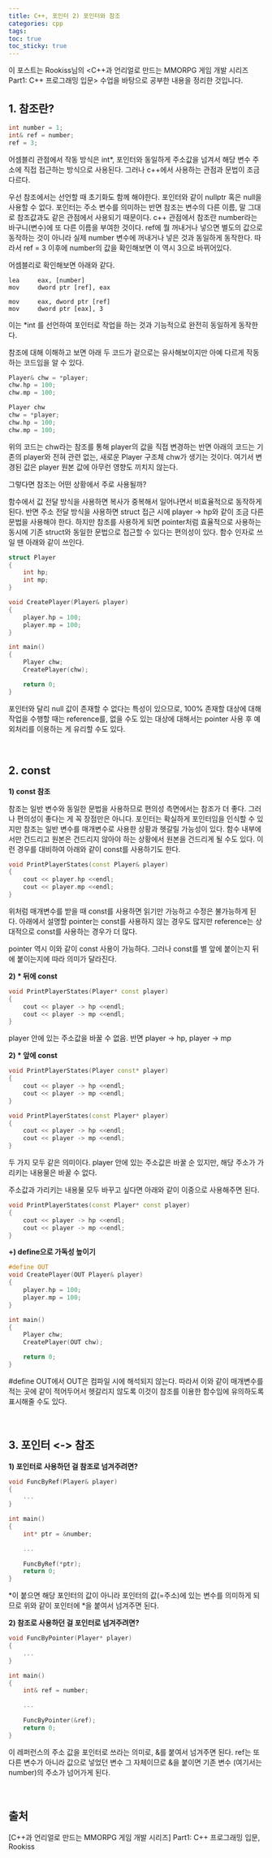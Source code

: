```yaml
---
title: C++, 포인터 2) 포인터와 참조
categories: cpp
tags: 
toc: true
toc_sticky: true
---
```


이 포스트는 Rookiss님의 \<C++과 언리얼로 만드는 MMORPG 게임 개발 시리즈 Part1: C++ 프로그래밍 입문> 수업을 바탕으로 공부한 내용을 정리한 것입니다. 

## **1. 참조란?**

```c++
int number = 1;
int& ref = number;
ref = 3;
```
어셈블리 관점에서 작동 방식은 int*, 포인터와 동일하게 주소값을 넘겨서 해당 변수 주소에 직접 접근하는 방식으로 사용된다. 그러나 c++에서 사용하는 관점과 문법이 조금 다르다.

우선 참조에서는 선언할 때 초기화도 함께 해야한다. 포인터와 같이 nullptr 혹은 null을 사용할 수 없다. 포인터는 주소 변수를 의미하는 반면 참조는 변수의 다른 이름, 말 그대로 참조값과도 같은 관점에서 사용되기 때문이다. c++ 관점에서 참조란 number라는 바구니(변수)에 또 다른 이름을 부여한 것이다. ref에 뭘 꺼내거나 넣으면 별도의 값으로 동작하는 것이 아니라 실제 number 변수에 꺼내거나 넣은 것과 동일하게 동작한다. 따라서 ref = 3 이후에 number의 값을 확인해보면 이 역시 3으로 바뀌어있다. 

어셈블리로 확인해보면 아래와 같다.

```
lea     eax, [number]
mov     dword ptr [ref], eax

mov     eax, dword ptr [ref]
mov     dword ptr [eax], 3
```
이는 *int 를 선언하여 포인터로 작업을 하는 것과 기능적으로 완전히 동일하게 동작한다. 

참조에 대해 이해하고 보면 아래 두 코드가 겉으로는 유사해보이지만 아예 다르게 작동하는 코드임을 알 수 있다. 

```c++
Player& chw = *player;
chw.hp = 100;
chw.mp = 100;
```

```c++
Player chw 
chw = *player;
chw.hp = 100;
chw.mp = 100;
```
위의 코드는 chw라는 참조를 통해 player의 값을 직접 변경하는 반면 아래의 코드는 기존의 player와 전혀 관련 없는, 새로운 Player 구조체 chw가 생기는 것이다. 여기서 변경된 값은 player 원본 값에 아무런 영향도 끼치지 않는다.

그렇다면 참조는 어떤 상황에서 주로 사용될까?

함수에서 값 전달 방식을 사용하면 복사가 중복해서 일어나면서 비효율적으로 동작하게 된다. 반면 주소 전달 방식을 사용하면 struct 접근 시에 player -> hp와 같이 조금 다른 문법을 사용해야 한다. 하지만 참조를 사용하게 되면 pointer처럼 효율적으로 사용하는 동시에 기존 struct와 동일한 문법으로 접근할 수 있다는 편의성이 있다. 함수 인자로 쓰일 땐 아래와 같이 쓰인다.

```c++
struct Player
{
    int hp;
    int mp;
}

void CreatePlayer(Player& player)
{
    player.hp = 100;
    player.mp = 100;
}

int main()
{
    Player chw; 
    CreatePlayer(chw);

    return 0;
}
```

포인터와 달리 null 값이 존재할 수 없다는 특성이 있으므로, 100% 존재할 대상에 대해 작업을 수행할 때는 reference를, 없을 수도 있는 대상에 대해서는 pointer 사용 후 예외처리를 이용하는 게 유리할 수도 있다. 

<br/>

## **2. const**

**1) const 참조**

참조는 일반 변수와 동일한 문법을 사용하므로 편의성 측면에서는 참조가 더 좋다. 그러나 편의성이 좋다는 게 꼭 장점만은 아니다. 포인터는 확실하게 포인터임을 인식할 수 있지만 참조는 일반 변수를 매개변수로 사용한 상황과 헷갈릴 가능성이 있다. 함수 내부에서만 건드리고 원본은 건드리지 않아야 하는 상황에서 원본을 건드리게 될 수도 있다. 이런 경우를 대비하여 아래와 같이 const를 사용하기도 한다. 

```c++
void PrintPlayerStates(const Player& player)
{
    cout << player.hp <<endl;
    cout << player.mp <<endl;
}
```
위처럼 매개변수를 받을 때 const를 사용하면 읽기만 가능하고 수정은 불가능하게 된다. 아래에서 설명할 pointer는 const를 사용하지 않는 경우도 많지만 reference는 상대적으로 const를 사용하는 경우가 더 많다. 

pointer 역시 이와 같이 const 사용이 가능하다. 그러나 const를 별 앞에 붙이는지 뒤에 붙이는지에 따라 의미가 달라진다.

**2) * 뒤에 const**

```c++
void PrintPlayerStates(Player* const player)
{
    cout << player -> hp <<endl;
    cout << player -> mp <<endl;
}
```
player 안에 있는 주소값을 바꿀 수 없음. 반면 player -> hp, player -> mp


**2) * 앞에 const**
```c++
void PrintPlayerStates(Player const* player)
{
    cout << player -> hp <<endl;
    cout << player -> mp <<endl;
}
```
```c++
void PrintPlayerStates(const Player* player)
{
    cout << player -> hp <<endl;
    cout << player -> mp <<endl;
}
```
두 가지 모두 같은 의미이다. player 안에 있는 주소값은 바꿀 순 있지만, 해당 주소가 가리키는 내용물은 바꿀 수 없다. 

주소값과 가리키는 내용물 모두 바꾸고 싶다면 아래와 같이 이중으로 사용해주면 된다.

```c++
void PrintPlayerStates(const Player* const player)
{
    cout << player -> hp <<endl;
    cout << player -> mp <<endl;
}
``` 
**+) define으로 가독성 높이기**

```c++
#define OUT
void CreatePlayer(OUT Player& player)
{
    player.hp = 100;
    player.mp = 100;
}

int main()
{
    Player chw; 
    CreatePlayer(OUT chw);

    return 0;
}
```
#define OUT에서 OUT은 컴파일 시에 해석되지 않는다. 따라서 이와 같이 매개변수를 적는 곳에 같이 적어두어서 헷갈리지 않도록 이것이 참조를 이용한 함수임에 유의하도록 표시해줄 수도 있다. 

<br/>

## **3. 포인터 <-> 참조**

**1) 포인터로 사용하던 걸 참조로 넘겨주려면?**

```c++
void FuncByRef(Player& player)
{
    ...
}

int main()
{
    int* ptr = &number;

    ...
    
    FuncByRef(*ptr);
    return 0;
}
```
*이 붙으면 해당 포인터의 값이 아니라 포인터의 값(=주소)에 있는 변수를 의미하게 되므로 위와 같이 포인터에 *을 붙여서 넘겨주면 된다. 

**2) 참조로 사용하던 걸 포인터로 넘겨주려면?**

```c++
void FuncByPointer(Player* player)
{
    ...
}

int main()
{
    int& ref = number;

    ...
    
    FuncByPointer(&ref);
    return 0;
}
```

이 레퍼런스의 주소 값을 포인터로 쓰라는 의미로, &를 붙여서 넘겨주면 된다. ref는 또 다른 변수가 아니라 값으로 넣었던 변수 그 자체이므로 &을 붙이면 기존 변수 (여기서는 number)의 주소가 넘어가게 된다. 

<br/>



## **출처**

[C++과 언리얼로 만드는 MMORPG 게임 개발 시리즈] Part1: C++ 프로그래밍 입문, Rookiss
